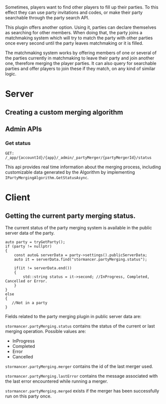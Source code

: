 Sometimes, players want to find other players to fill up their parties. To this effect they can use party invitations and codes, or make their party searchable through the party search API.

This plugin offers another option. Using it, parties can declare themselves as searching for other members. When doing that, the party joins a matchmaking system which will try to match the party with other parties once every second until the party leaves matchmaking or it is filled.

The matchmaking system works by offering members of one or several of the parties currently in matchmaking to leave their party and join another one, therefore merging the player parties. It can also query for searchable parties and offer players to join these if they match, on any kind of similar logic.

# Server

## Creating a custom merging algorithm

## Admin APIs

### Get status

    GET: /_app/{accountId}/{app}/_admin/_partyMerger/{partyMergerId}/status

This api provides real time information about the merging process, including customizable data generated by the Algorithm by implementing `IPartyMergingAlgorithm.GetStatusAsync`.

# Client
## Getting the current party merging status.

The current status of the party merging system is available in the public server data of the party.

    auto party = tryGetParty();
    if (party != nullptr)
    {
        const auto& serverData = party->settings().publicServerData;
        auto it = serverData.find("stormancer.partyMerging.status");
        
        if(it != serverData.end())
        {
            std::string status = it->second; //InProgress, Completed, Cancelled or Error.
        }
    }
    else
    {
       //Not in a party
    }

Fields related to the party merging plugin in public server data are:

`stormancer.partyMerging.status` contains the status of the current or last merging operation. Possible values are:

- InProgress
- Completed
- Error
- Cancelled

`stormancer.partyMerging.merger` contains the id of the last merger used.

`stormancer.partyMerging.lastError` contains the message associated with the last error encountered while running a merger.

`stormancer.partyMerging.merged` exists if the merger has been successfully run on this party once.